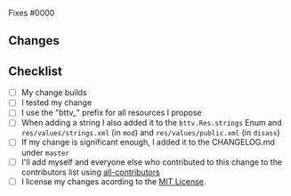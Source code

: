 
Fixes #0000 <!-- If applicable -->

## Changes
<!-- What does this PR change? -->

## Checklist
<!-- 
    Check the boxes like this:
    - [x] I tested my change

    Not applicable points should be strikethrough:
    - [ ] ~~I tested my change~~
 -->
 - [ ] My change builds
 - [ ] I tested my change
 - [ ] I use the "bttv_" prefix for all resources I propose
 - [ ] When adding a string I also added it to the `bttv.Res.strings` Enum and `res/values/strings.xml` (in `mod`) and `res/values/public.xml` (in `disass`)
 - [ ] If my change is significant enough, I added it to the CHANGELOG.md under `master`
 - [ ] I'll add myself and everyone else who contributed to this change to the contributors list using [all-contributors](https://allcontributors.org/docs/en/bot/usage)
 - [ ] I license my changes acording to the [MIT License](https://github.com/bttv-android/bttv/blob/master/LICENSE).
